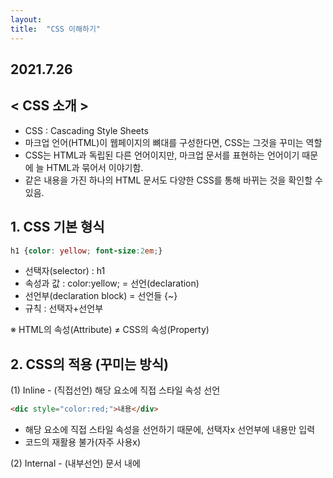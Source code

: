 ```yaml
---
layout: 
title:  "CSS 이해하기"
---
```


## 2021.7.26


## **< CSS 소개 >**
- CSS : Cascading Style Sheets
- 마크업 언어(HTML)이 웹페이지의 뼈대를 구성한다면, CSS는 그것을 꾸미는 역할
- CSS는 HTML과 독립된 다른 언어이지만, 마크업 문서를 표현하는 언어이기 때문에 늘 HTML과 묶어서 이야기함.
- 같은 내용을 가진 하나의 HTML 문서도 다양한 CSS를 통해 바뀌는 것을 확인할 수 있음.

## 1. CSS 기본 형식
```CSS
h1 {color: yellow; font-size:2em;}
```
- 선택자(selector) : h1
- 속성과 값 : color:yellow;  = 선언(declaration)
- 선언부(declaration block) = 선언들 {~}
- 규칙 : 선택자+선언부

 ※ HTML의 속성(Attribute) ≠ CSS의 속성(Property)
 
 ## 2. CSS의 적용 (꾸미는 방식)
 
 (1) Inline - (직접선언) 해당 요소에 직접 스타일 속성 선언
 ```html
 <dic style="color:red;">내용</div>
 ```
 - 해당 요소에 직접 스타일 속성을 선언하기 때문에, 선택자x 선언부에 내용만 입력
 - 코드의 재활용 불가(자주 사용x)
 
 (2) Internal - (내부선언) 문서 내에 <style> 요소로 속성 적용
 ```css
 <style> div {color:red;} </style>
 ```
 - 문서의 <head>에 <style>요소를 선언하여 모든 <div>에 같은 스타일 규칙 적용
 - 하지만, 페이지가 많고 스타일 규칙 내용이 많아 모든 페이지마다 저마다의 규칙을 선언하기는 쉽지 않음.
  
 (3) External - (외부선언) 외부 스타일 시트 파일 연결
 ```css
 div {color:red;}  /*외부 스타일 시트 파일*/
 <link rel="stylesheet" href="css/style.css">
 ```
 - 외부 스타일 시트란, 스타일 규칙들을 별도의 외부 파일에 담아 넣은 것. (확장자 .css)
 - 외부 스타일 시트 방식이면, 많은 페이지가 있더라도 이 한 줄로 모든 페이지에 같은 스타일 적용 가능.
 - rel 속성 : 연결되는 파일이 문서와 어떤 관계인지를 명시하는 속성으로, CSS파일은 'stylesheet'라고 적어야 함.
 
 (4) Import - (불러오기) 
```css, html
@import url("css/style.css");
 ```
 - 스타일 시트 내에 다른 스타일 시트 파일을 불러오는 방식
 - <style> 내부 상단이나 외부 스타일 시트 파일 상단에 선언하는데 거의 사용x


1. CSS 문법 - 기본 선택자 (요소, 태그) - '*'
```css
h1 {color: yellow;}
* {color: yellow;}
h1,h2,h3,h4,h5,h6 {color: yellow; font-size:2em;}
```
- 선택자 부분에 들어가는 것에 따라 요소 선택자, 태그선택자라고도 불림.
- 전체 선택자, *(별표, asterisk)를 통해 문서 내에 있는 모든 요소를 선택할 수 있어 매우 편리하지만, 성능이 좋지 않아 사용을 지양함.
- 선택자끼리, 선언끼리 그룹화 가능.

1-2. CSS 문법 - class 선택자 - '.'
```css, html
.foo {font-size: 30px;}
.bar {color: blue;}

<p class="foo">내용</p>
<p class ="foo bar">내용</p>
```
- 기본 선택자만 쓰면 같은 요소끼리는 같은 스타일 규칙이 적용되는 단점이 있음.
- 이에, 요소에 구애받지 않고 스타일을 적용하는 가장 일반적인 방법이 class 선택자.
- HTML의 요소에 class 속성을 추가하여(여러개 가능) CSS에서 그 속성 값(foo)을 선택자를 지정.
- 클래스 선택자를 쓸 때는, 맨 앞에 .(마침표)를 찍어야 함.

1-3. CSS 문법 - id 선택자 - '#'
```css, html
#bar {background-color: yellow;}

<p id="bar">내용</p>
```
- class 선택자와 비슷하며, class 속성 대신 id 속성을 쓰면 됨.
- class 선택자와의 가장 큰 차이점은, class와 달리 id는 문서 내에서 유일해야한다는 점임.
- 즉, id 선택자로 규칙을 적용할 수 있는 요소는 단 하나뿐.






